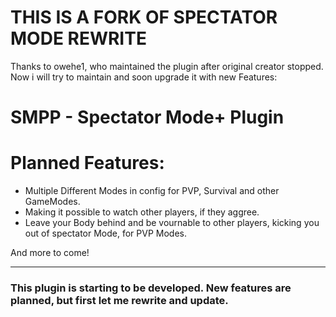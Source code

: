 # **THIS IS A FORK OF SPECTATOR MODE REWRITE**
Thanks to owehe1, who maintained the plugin after original creator stopped. Now i will try to maintain and soon upgrade it with new Features:

# SMPP - Spectator Mode+ Plugin

# Planned Features:
- Multiple Different Modes in config for PVP, Survival and other GameModes.
- Making it possible to watch other players, if they aggree.
- Leave your Body behind and be vournable to other players, kicking you out of spectator Mode, for PVP Modes.
  
And more to come!


---
### This plugin is starting to be developed. New features are planned, but first let me rewrite and update.
